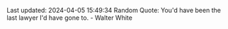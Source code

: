 Last updated: 2024-04-05 15:49:34
Random Quote: You'd have been the last lawyer I'd have gone to. - Walter White